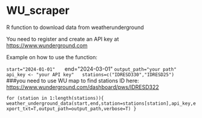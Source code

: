# WU_scraper
R function to download data from weatherunderground

You need to register and create an API key at https://www.wunderground.com

Example on how to use the function:

 `start="2024-01-01"   `
end="2024-03-01"   `
output_path="your path"  
api_key <- "your API key"  
stations=c("IDRESD330","IDRESD25") `  
###you need to use WU map to find stations ID here: https://www.wunderground.com/dashboard/pws/IDRESD322

 `for (station in 1:length(stations)){
  weather_underground_data(start,end,station=stations[station],api_key,export_txt=T,output_path=output_path,verbose=T)
}
 `
  



